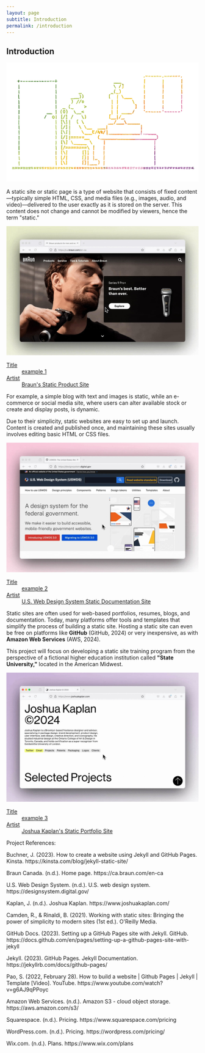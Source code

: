 ```yaml
---
layout: page
subtitle: Introduction
permalink: /introduction
---
```

<article class="pa2 pa3-ns mw7 center">
  <div>
    <h1 class="helvetica near-black tc f1 mt0 pa2">Introduction</h1>
    <div class="dn db-l w-75 pv4 center tc">
      <img alt="Frank Ocean Blonde Album Cover" src="assets/intro-cover.png">
    </div>
    <p class="f6 f5-l lh-copy">
      A static site or static page is a type of website that consists of fixed content—typically simple HTML, CSS, and media files (e.g., images, audio, and video)—delivered to the user exactly as it is stored on the server. This content does not change and cannot be modified by viewers, hence the term "static." 
    </p>
    <a class="db pa2 center mw6 tc black link dim"
       title="Frank Ocean's Blonde on Apple Music"
       href="https://ca.braun.com/en-ca">

   <img class="db ba b--black-10" alt="Frank Ocean Blonde Album Cover" src="assets/braun-static-sites.jpg">

  <dl class="mt2 f6 lh-copy">
    <dt class="clip">Title</dt>
    <dd class="ml0">example 1</dd>
    <dt class="clip">Artist</dt>
    <dd class="ml0 gray">Braun's Static Product Site</dd>
     </dl>
   </a>
    <p class="f6 f5-l lh-copy">
      For example, a simple blog with text and images is static, while an e-commerce or social media site, where users can alter available stock or create and display posts, is dynamic.
    </p>
    <p class="f6 f5-l lh-copy">
      Due to their simplicity, static websites are easy to set up and launch. Content is created and published once, and maintaining these sites usually involves editing basic HTML or CSS files.
    </p>
    <a class="db pa2 center mw6 tc black link dim"
       title="Frank Ocean's Blonde on Apple Music"
       href="https://designsystem.digital.gov/">

   <img class="db ba b--black-10" alt="Frank Ocean Blonde Album Cover" src="assets/static-sites2.jpg">

  <dl class="mt2 f6 lh-copy">
    <dt class="clip">Title</dt>
    <dd class="ml0">example 2</dd>
    <dt class="clip">Artist</dt>
    <dd class="ml0 gray">U.S. Web Design System Static Documentation Site</dd>
     </dl>
   </a>
    <p class="f6 f5-l lh-copy">
     Static sites are often used for web-based portfolios, resumes, blogs, and documentation. Today, many platforms offer tools and templates that simplify the process of building a static site. Hosting a static site can even be free on platforms like <b>GitHub</b> (GitHub, 2024) or very inexpensive, as with <b>Amazon Web Services</b> (AWS, 2024).
    </p>
    <p class="f6 f5-l lh-copy">
     This project will focus on developing a static site training program from the perspective of a fictional higher education institution called <b>"State University,"</b> located in the American Midwest.
    </p>
    <a class="db pa2 center mw6 tc black link dim"
       title="Frank Ocean's Blonde on Apple Music"
       href="https://www.joshuakaplan.com/">

   <img class="db ba b--black-10" alt="Frank Ocean Blonde Album Cover" src="assets/static-sites3.jpg">

  <dl class="mt2 f6 lh-copy">
    <dt class="clip">Title</dt>
    <dd class="ml0">example 3</dd>
    <dt class="clip">Artist</dt>
    <dd class="ml0 gray">Joshua Kaplan's Static Portfolio Site</dd>
     </dl>
   </a>
  </div>
</article>
<article class="pa3 mw7 center">
  <div>
    <p class="f6 f5-l b lh-copy">
      Project References:
    </p>
    <p class="f6 f5-l lh-copy">
     Buchner, J. (2023). How to create a website using Jekyll and GitHub Pages. Kinsta. https://kinsta.com/blog/jekyll-static-site/
    </p>
    <p class="f6 f5-l lh-copy">
     Braun Canada. (n.d.). Home page. https://ca.braun.com/en-ca
    </p>
    <p class="f6 f5-l lh-copy">
     U.S. Web Design System. (n.d.). U.S. web design system. https://designsystem.digital.gov/
    </p>
    <p class="f6 f5-l lh-copy">
     Kaplan, J. (n.d.). Joshua Kaplan. https://www.joshuakaplan.com/
    </p>
    <p class="f6 f5-l lh-copy">
     Camden, R., & Rinaldi, B. (2021). Working with static sites: Bringing the power of simplicity to modern sites (1st ed.). O'Reilly Media.
    </p>
    <p class="f6 f5-l lh-copy">
     GitHub Docs. (2023). Setting up a GitHub Pages site with Jekyll. GitHub. https://docs.github.com/en/pages/setting-up-a-github-pages-site-with-jekyll 
    </p>
    <p class="f6 f5-l lh-copy">
     Jekyll. (2023). GitHub Pages. Jekyll Documentation. https://jekyllrb.com/docs/github-pages/ 
    </p>
    <p class="f6 f5-l lh-copy">
     Pao, S. (2022, February 28). How to build a website | Github Pages | Jekyll | Template [Video]. YouTube. https://www.youtube.com/watch?v=g6AJ9qPPoyc 
    </p>
    <p class="f6 f5-l lh-copy">
     Amazon Web Services. (n.d.). Amazon S3 - cloud object storage. https://aws.amazon.com/s3/
    </p>
    <p class="f6 f5-l lh-copy">
     Squarespace. (n.d.). Pricing. https://www.squarespace.com/pricing
    </p>
    <p class="f6 f5-l lh-copy">
     WordPress.com. (n.d.). Pricing. https://wordpress.com/pricing/
    </p>
    <p class="f6 f5-l lh-copy">
     Wix.com. (n.d.). Plans. https://www.wix.com/plans
    </p>
  </div>